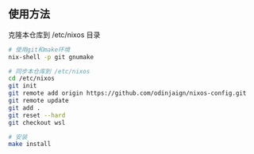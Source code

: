 ## 使用方法

克隆本仓库到 /etc/nixos 目录

```bash
# 使用git和make环境
nix-shell -p git gnumake

# 同步本仓库到 /etc/nixos
cd /etc/nixos
git init
git remote add origin https://github.com/odinjaign/nixos-config.git
git remote update
git add .
git reset --hard
git checkout wsl

# 安装
make install
```